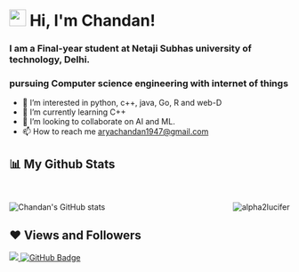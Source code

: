 # <img src="https://raw.githubusercontent.com/aemmadi/aemmadi/master/wave.gif" width="30px"> Hi, I'm Chandan!
### __I am a Final-year student at Netaji Subhas university of technology, Delhi.__
### pursuing Computer science engineering with internet of things
- 👀 I’m interested in python, c++, java, Go, R and web-D
- 🌱 I’m currently learning C++
- 💞️ I’m looking to collaborate on AI and ML.
- 📫 How to reach me <aryachandan1947@gmail.com>

## 📊 My Github Stats

<br>

![Chandan's GitHub stats](https://github-readme-stats.vercel.app/api?username=alpha2lucifer&theme=chartreuse-dark&show_icons=true)
<img align="right" src="https://github-readme-stats.vercel.app/api/top-langs?username=alpha2lucifer&show_icons=true&locale=en&layout=compact" alt="alpha2lucifer" />
<br>

 ## ❤ Views and Followers
<a href="https://github.com/Meghna-DAS/github-profile-views-counter">
    <img src="https://komarev.com/ghpvc/?username=alpha2lucifer&label=Profile%20views&color=0e75b6&style=flat">
</a>
<a href="https://github.com/alpha2lucifer?tab=followers"><img src="https://img.shields.io/github/followers/alpha2lucifer?label=Followers&style=social" alt="GitHub Badge"></a>
